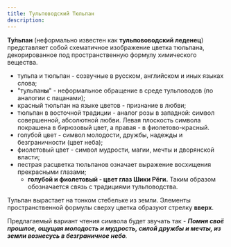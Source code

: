 ```yaml
---
title: Тульповодский Тюльпан
description: 
---
```


**Ту́льпан** (неформально известен как **тульпововодский леденец**) представляет собой схематичное изображение цветка тюльпана, декорированное под пространственную формулу химического вещества. 
  * тульпа и тюльпан - созвучные в русском, английском и иных языках слова;
  * "тульпан**ы**" - неформальное обращение в среде тульповодов (по аналогии с пацанами);
  * красный тюльпан на языке цветов - признание в любви;
  * тюльпан в восточной традиции - аналог розы в западной: символ совершенной, абсолютной любви.
Левая плоскость символа покрашена в бирюзовый цвет, а правая - в фиолетово-красный.
  * голубой цвет - символ молодости, дружбы, надежды и безграничности (цвет неба);
  * фиолетовый цвет - символ мудрости, магии, мечты и дворянской власти;
  * пестрая расцветка тюльпанов означает выражение восхищения прекрасными глазами;
    * **голубой и фиолетовый - цвет глаз Шики Рёги.** Таким образом обозначается связь с традициями тульповодства.

Тульпан вырастает на тонком стебельке из земли.  Элементы пространственной формулы сверху цветка образуют стрелку **вверх**.

Предлагаемый вариант чтения символа будет звучать так - _**Помня своё прошлое, ощущая молодость и мудрость, силой дружбы и мечты, из земли вознесусь в безграничное небо**._
